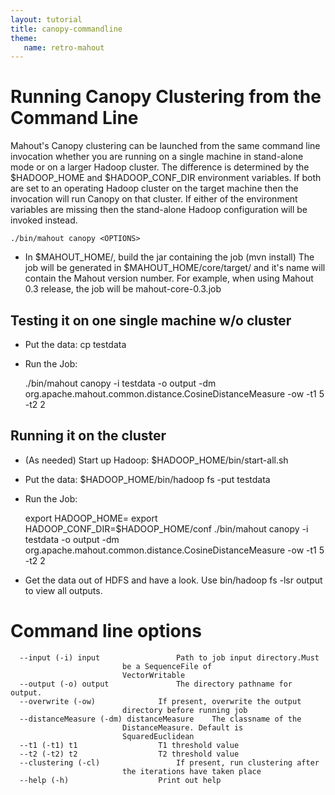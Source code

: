 ```yaml
---
layout: tutorial
title: canopy-commandline
theme:
   name: retro-mahout
---
```


<a name="canopy-commandline-RunningCanopyClusteringfromtheCommandLine"></a>
# Running Canopy Clustering from the Command Line
Mahout's Canopy clustering can be launched from the same command line
invocation whether you are running on a single machine in stand-alone mode
or on a larger Hadoop cluster. The difference is determined by the
$HADOOP_HOME and $HADOOP_CONF_DIR environment variables. If both are set to
an operating Hadoop cluster on the target machine then the invocation will
run Canopy on that cluster. If either of the environment variables are
missing then the stand-alone Hadoop configuration will be invoked instead.


    ./bin/mahout canopy <OPTIONS>


* In $MAHOUT_HOME/, build the jar containing the job (mvn install) The job
will be generated in $MAHOUT_HOME/core/target/ and it's name will contain
the Mahout version number. For example, when using Mahout 0.3 release, the
job will be mahout-core-0.3.job


<a name="canopy-commandline-Testingitononesinglemachinew/ocluster"></a>
## Testing it on one single machine w/o cluster

* Put the data: cp <PATH TO DATA> testdata
* Run the Job: 

    ./bin/mahout canopy -i testdata -o output -dm
org.apache.mahout.common.distance.CosineDistanceMeasure -ow -t1 5 -t2 2


<a name="canopy-commandline-Runningitonthecluster"></a>
## Running it on the cluster

* (As needed) Start up Hadoop: $HADOOP_HOME/bin/start-all.sh
* Put the data: $HADOOP_HOME/bin/hadoop fs -put <PATH TO DATA> testdata
* Run the Job: 

    export HADOOP_HOME=<Hadoop Home Directory>
    export HADOOP_CONF_DIR=$HADOOP_HOME/conf
    ./bin/mahout canopy -i testdata -o output -dm
org.apache.mahout.common.distance.CosineDistanceMeasure -ow -t1 5 -t2 2

* Get the data out of HDFS and have a look. Use bin/hadoop fs -lsr output
to view all outputs.

<a name="canopy-commandline-Commandlineoptions"></a>
# Command line options

      --input (-i) input			     Path to job input directory.Must  
    					     be a SequenceFile of	    
    					     VectorWritable		    
      --output (-o) output			     The directory pathname for output. 
      --overwrite (-ow)			     If present, overwrite the output	 
    					     directory before running job   
      --distanceMeasure (-dm) distanceMeasure    The classname of the	    
    					     DistanceMeasure. Default is    
    					     SquaredEuclidean		    
      --t1 (-t1) t1 			     T1 threshold value 	    
      --t2 (-t2) t2 			     T2 threshold value 	    
      --clustering (-cl)			     If present, run clustering after	
    					     the iterations have taken place	 
      --help (-h)				     Print out help		    

